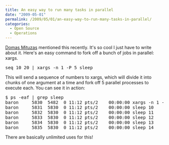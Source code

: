 ```yaml
---
title: An easy way to run many tasks in parallel
date: "2009-05-01"
permalink: /2009/05/01/an-easy-way-to-run-many-tasks-in-parallel/
categories:
  - Open Source
  - Operations
---
```

[Domas Mituzas][1] mentioned this recently. It's so cool I just have to write about it. Here's an easy command to fork off a bunch of jobs in parallel: xargs.

<pre>seq 10 20 | xargs -n 1 -P 5 sleep</pre>

This will send a sequence of numbers to xargs, which will divide it into chunks of one argument at a time and fork off 5 parallel processes to execute each. You can see it in action:

<pre>$ ps -eaf | grep sleep
baron     5830  5482  0 11:12 pts/2    00:00:00 xargs -n 1 -P 5 sleep
baron     5831  5830  0 11:12 pts/2    00:00:00 sleep 10
baron     5832  5830  0 11:12 pts/2    00:00:00 sleep 11
baron     5833  5830  0 11:12 pts/2    00:00:00 sleep 12
baron     5834  5830  0 11:12 pts/2    00:00:00 sleep 13
baron     5835  5830  0 11:12 pts/2    00:00:00 sleep 14
</pre>

There are basically unlimited uses for this!

 [1]: http://dammit.lt/
